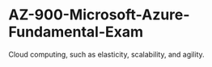 # AZ-900-Microsoft-Azure-Fundamental-Exam 
Cloud computing, such as elasticity, scalability, and agility.
